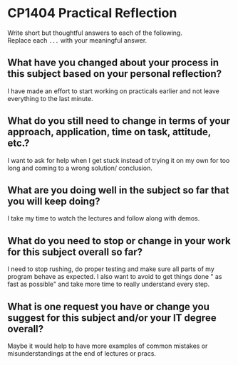 # CP1404 Practical Reflection

Write short but thoughtful answers to each of the following.  
Replace each `...` with your meaningful answer.

## What have you changed about your process in this subject based on your personal reflection?

I have made an effort to start working on practicals earlier and not leave everything to the last minute.

## What do you still need to change in terms of your approach, application, time on task, attitude, etc.?

I want to ask for help when I get stuck instead of trying it on my own for too long and coming to a wrong solution/ conclusion.

## What are you doing well in the subject so far that you will keep doing?

I take my time to watch the lectures and follow along with demos.

## What do you need to stop or change in your work for this subject overall so far?

I need to stop rushing, do proper testing and make sure all parts of my program behave as expected. I also want to avoid to get things done " as fast as possible" and take more time to really understand every step.

## What is one request you have or change you suggest for this subject and/or your IT degree overall?

Maybe it would help to have more examples of common mistakes or misunderstandings at the end of lectures or pracs.
